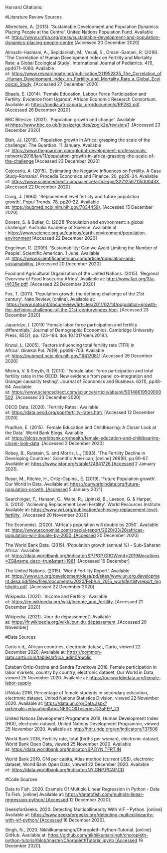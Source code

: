
Harvard Citations:

#Literature Review Sources

Albrectsen, A. (2013). 'Sustainable Development and Population Dynamics: Placing People at the Centre'. United Nations Population Fund. Available at: https://www.unfpa.org/press/sustainable-development-and-population-dynamics-placing-people-centre
[Accessed 20 December 2020]

Almashi-Hashiani, A., Sepidarkish, M., Vesali, S., Omani-Samani, R. (2016). 'The Correlation of Human Development Index on Fertility and Mortality Rate: a Global Ecological Study'. International Journal of Pediatrics. 4(1), pp4071-4080. Available at: https://www.researchgate.net/publication/311952835_The_Correlation_of_Human_Development_Index_on_Fertility_and_Mortality_Rate_a_Global_Ecological_Study .[Accessed 27 December 2020]

Bbaale, E. (2014). 'Female Education, Labour Force Participation and Fertility: Evidence from Uganda'. African Economic Research Consortium. Available at: https://media.africaportal.org/documents/RP282.pdf. [Accessed 26 December 2020]

BBC Bitesize. (2021). 'Population growth and change'. Available at:https://www.bbc.co.uk/bitesize/guides/zpgjk2p/revision/1 .[Accessed 23 December 2020] 

Bish, JJ. (2016). 'Population growth in Africa: grasping the scale of the challenge'. The Guardian. 11 January. Available at: https://www.theguardian.com/global-development-professionals-network/2016/jan/11/population-growth-in-africa-grasping-the-scale-of-the-challenge
[Accessed 23 December 2020]

Cojocariu, A. (2015). 'Estimating the Negative Influences on Fertility. A Case Study-Romania'. Procedia Economics and Finance. 20, pp28-34. Available at: https://www.sciencedirect.com/science/article/pii/S221256711500043X 
[Accessed 22 December 2020]

Craig, J. (1994). 'Replacement level fertility and future population growth', Popul Trends. 78, pp20-22. Available at: https://pubmed.ncbi.nlm.nih.gov/7834459/. [Accessed 15 December 2020]

Dovers, S. & Butler, C. (2021) 'Population and environment: a global challenge'. Australia Academy of Science. Available at : https://www.science.org.au/curious/earth-environment/population-environment
[Accessed 22 December 2020]

Engelman, R. (2009). 'Sustainability: Can we Avoid Limiting the Number of People'. Scientific American. 1 June. Available at: https://www.scientificamerican.com/article/population-and-sustainability/ 
[Accessed 20 December 2020]

Food and Agricultural Organization of the United Nations. (2015). 'Regional Overview of Food Insecurity Africa'. Available at: http://www.fao.org/3/a-i4635e.pdf .[Accessed 22 December 2020]

Fox, T. (2011). 'Population growth, the defining challenge of the 21st century'. Nato Review, [online]. Available at:  https://www.nato.int/docu/review/articles/2011/02/14/population-growth-the-defining-challenge-of-the-21st-century/index.html 
[Accessed 23 December 2020]

Japaridze, I. (2019) 'Female labor force participation and fertility differentials,' Journal of Demographic Economics. Cambridge University Press, 85(2), pp. 123–164. doi: 10.1017/dem.2019.1.

Krutul, L. (2005). 'Factors influencing total fertility rate (TFR) in Africa'. Ginekol Pol. 76(9), pp699-703. Available at: https://pubmed.ncbi.nlm.nih.gov/16417081/
[Accessed 26 December 2020]

Mishra, V. & Smyth, R. (2010). 'Female labor force participation and total fertility rates in the OECD: New evidence from panel co-integration and Granger causality testing'. Journal of Economics and Business. 62(1), pp48-64. Available at: https://www.sciencedirect.com/science/article/abs/pii/S0148619509000502 .[Accessed 23 December 2020]

OECD Data. (2020). 'Fertility Rates'. Available at: https://data.oecd.org/pop/fertility-rates.htm 
[Accessed 12 December 2020] 

Pradhan, E. (2015). 'Female Education and Childbearing: A Closer Look at the Data'. World Bank Blogs. Available at: https://blogs.worldbank.org/health/female-education-and-childbearing-closer-look-data .[Accessed 2 December 2020]

Robey, B., Rutstein, S. and Morris, L., (1993). 'The Fertility Decline in Developing Countries'. Scientific American, [online] 269(6), pp.60-67. Available at: https://www.jstor.org/stable/24941726 [Accessed 2 January 2021].

Roser, M., Ritchie, H., Ortiz-Ospina., E. (2019). 'Future Population growth'. Our World in Data. Available at: https://ourworldindata.org/future-population-growth. [Accessed 5 January 2021]

Searchinger, T., Hanson, C., Waite, R., Lipinski, B., Leeson, G. & Harper, S. (2013). 'Achieving Replacement Level Fertility'. World Resources Institute. Available at: https://www.wri.org/publication/achieving-replacement-level-fertility 
.[Accessed 20 November 2020]

The Economist. (2020). 'Africa's population will double by 2050'. Available at: https://www.economist.com/special-report/2020/03/26/africas-population-will-double-by-2050 .[Accessed 20 December 2020]

The World Bank Data. (2019). 'Population growth (annual %) - Sub-Saharan Africa'. Available at: https://data.worldbank.org/indicator/SP.POP.GROWend=2019&locations=ZG&name_desc=true&start=1961 .[Accessed 19 December]

The United Nations. (2015). 'World Fertility Report'. Available at: https://www.un.org/development/desa/pd/sites/www.un.org.development.desa.pd/files/files/documents/2020/Feb/un_2015_worldfertilityreport_highlights.pdf .[Accessed 22 December 2020]

Wikipedia. (2021). 'Income and Fertility'. Available at: https://en.wikipedia.org/wiki/Income_and_fertility. [Accessed 21 December 2020]

Wikipedia. (2021). 'Jour du dépassement'. Available at: https://fr.wikipedia.org/wiki/Jour_du_dépassement .[Accessed 20 November]


#Data Sources

Carto n.d,, African countries, electronic dataset, Carto, viewed 22 December 2020. Available at: https://common-data.carto.com/tables/africa_adm0/public

Esteban Ortiz-Ospina and Sandra Tzvetkova 2018, Female participation in labor markets, country by country, electronic dataset, Our World in Data, viewed 25 November 2020. Available at: https://ourworldindata.org/female-labor-supply

UNdata 2016, Percentage of female students in secondary education, electronic dataset, United Nations Statistics Division, viewed 22 November 2020. Available at: https://data.un.org/Data.aspx?q=female+education&d=UNESCO&f=series%3aFEP_23

United Nations Development Programme 2019, Human Development Index (HDI), electronic dataset, United Nations Development Programme, viewed 25 November 2020. Available at: http://hdr.undp.org/en/indicators/137506

World Bank 2018, Fertility rate, total (births per woman), electronic dataset, World Bank Open Data, viewed 25 November 2020. Available at: https://data.worldbank.org/indicator/SP.DYN.TFRT.IN

World Bank 2019, GNI per capita, Atlas method (current US$), electronic dataset, World Bank Open Data, viewed 22 December 2020. Available at: https://data.worldbank.org/indicator/NY.GNP.PCAP.CD

#Code Sources

Data to Fish. 2020. Example Of Multiple Linear Regression In Python - Data To Fish. [online] Available at: https://datatofish.com/multiple-linear-regression-python/ [Accessed 12 December 2020].


GeeksforGeeks. 2020. Detecting Multicollinearity With VIF – Python. [online] Available at: https://www.geeksforgeeks.org/detecting-multicollinearity-with-vif-python/ [Accessed 16 December 2020].


Singh, N., 2020. Nikhilkumarsingh/Choropleth-Python-Tutorial. [online] GitHub. Available at: https://github.com/nikhilkumarsingh/choropleth-python-tutorial/blob/master/ChoroplethTutorial.ipynb [Accessed 19 December 2020].
